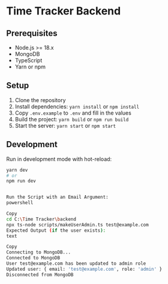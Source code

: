 # Time Tracker Backend

## Prerequisites
- Node.js >= 18.x
- MongoDB
- TypeScript
- Yarn or npm

## Setup
1. Clone the repository
2. Install dependencies: `yarn install` or `npm install`
3. Copy `.env.example` to `.env` and fill in the values
4. Build the project: `yarn build` or `npm run build`
5. Start the server: `yarn start` or `npm start`

## Development
Run in development mode with hot-reload:
```bash
yarn dev
# or
npm run dev


Run the Script with an Email Argument:
powershell

Copy
cd C:\Time Tracker\backend
npx ts-node scripts/makeUserAdmin.ts test@example.com
Expected Output (if the user exists):
text

Copy
Connecting to MongoDB...
Connected to MongoDB
User test@example.com has been updated to admin role
Updated user: { email: 'test@example.com', role: 'admin' }
Disconnected from MongoDB